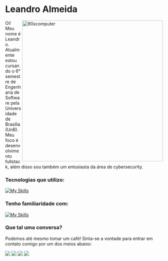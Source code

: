 # Leandro Almeida

<img src="https://github.com/LeanArs/LeanArs/assets/63979948/592248da-b415-49aa-8e62-a76849c375bc" alt="90scomputer" min-width="450px" max-width="450px" width="450px" align="right">
<p align="left"> 
Oi! Meu nome é Leandro. Atualmente estou cursando o 6° semestre de Engenharia de Software pela Universidade de Brasília (UnB). Meu foco é desenvolvimento fullstack, além disso sou também um entusiasta da área de cybersecurity.
</p>

### Tecnologias que utilizo:
[![My Skills](https://skillicons.dev/icons?i=html,css,javascript,typescript,react,vite,nodejs,mongodb,prisma,postgres,git,&perline=6)](https://skillicons.dev)

### Tenho familiaridade com:
[![My Skills](https://skillicons.dev/icons?i=c,cpp,python,java,docker,&perline=6)](https://skillicons.dev)

### Que tal uma conversa?
<p align="left">
  <p>Podemos até mesmo tomar um café! Sinta-se a vontade para entrar em contato comigo por um dos meios abaixo:</p>
  <a href="mailto:leo.leandro.ars@gmail.com" title="Gmail">
   <img src="https://img.shields.io/badge/Gmail-D14836?style=for-the-badge&logo=gmail&logoColor=white"/></a>
  <a href="https://www.linkedin.com/in/leanars/" title="LinkedIn">
  <img src="https://img.shields.io/badge/LinkedIn-0077B5?style=for-the-badge&logo=linkedin&logoColor=white"/></a>
  <a href="https://wa.me/+5561995858878" title="WhatsApp">
  <img src="https://img.shields.io/badge/WhatsApp-25D366?style=for-the-badge&logo=whatsapp&logoColor=white"/></a>
  <a href="https://t.me/Lean_Ars" title="Telegram">
  <img src="https://img.shields.io/badge/Telegram-2CA5E0?style=for-the-badge&logo=telegram&logoColor=white"/></a>
</p>
